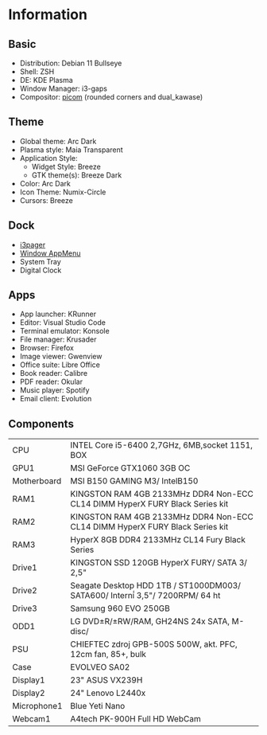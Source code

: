 # Information

## Basic

+ Distribution: Debian 11 Bullseye
+ Shell: ZSH
+ DE: KDE Plasma
+ Window Manager: i3-gaps
+ Compositor: [picom](https://github.com/ibhagwan/picom) (rounded corners and dual_kawase)

## Theme

+ Global theme: Arc Dark
+ Plasma style: Maia Transparent
+ Application Style:
  + Widget Style: Breeze
  + GTK theme(s): Breeze Dark
+ Color: Arc Dark
+ Icon Theme: Numix-Circle
+ Cursors: Breeze

## Dock

+ [i3pager](https://github.com/duvholt/i3-pager)
+ [Window AppMenu](https://github.com/psifidotos/applet-window-appmenu)
+ System Tray
+ Digital Clock

## Apps

+ App launcher: KRunner
+ Editor: Visual Studio Code
+ Terminal emulator: Konsole
+ File manager: Krusader
+ Browser: Firefox
+ Image viewer: Gwenview
+ Office suite: Libre Office
+ Book reader: Calibre
+ PDF reader: Okular
+ Music player: Spotify
+ Email client: Evolution

## Components

|           |                                                                             |
|-----------|-----------------------------------------------------------------------------|
|CPU        |INTEL Core i5-6400 2,7GHz, 6MB,socket 1151, BOX                              |
|GPU1       |MSI GeForce GTX1060 3GB OC                                                   |
|Motherboard|MSI B150 GAMING M3/ IntelB150                                                |
|RAM1       |KINGSTON RAM 4GB 2133MHz DDR4 Non-ECC CL14 DIMM HyperX FURY Black Series kit |
|RAM2       |KINGSTON RAM 4GB 2133MHz DDR4 Non-ECC CL14 DIMM HyperX FURY Black Series kit |
|RAM3       |HyperX 8GB DDR4 2133MHz CL14 Fury Black Series                               |
|Drive1     |KINGSTON SSD 120GB HyperX FURY/ SATA 3/ 2,5"                                 |
|Drive2     |Seagate Desktop HDD 1TB / ST1000DM003/ SATA600/ Interní́ 3,5"/ 7200RPM/ 64 ht |
|Drive3     |Samsung 960 EVO 250GB                                                        |
|ODD1       |LG DVD±R/±RW/RAM, GH24NS 24x SATA, M-disc/                                   |
|PSU        |CHIEFTEC zdroj GPB-500S 500W, akt. PFC, 12cm fan, 85+, bulk                  |
|Case       |EVOLVEO SA02                                                                 |
|Display1   |23" ASUS VX239H                                                              |
|Display2   |24" Lenovo L2440x                                                            |
|Microphone1|Blue Yeti Nano                                                               |
|Webcam1    |A4tech PK-900H Full HD WebCam                                                |
